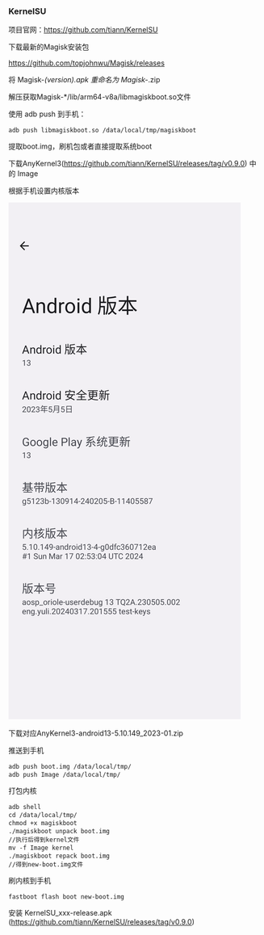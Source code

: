 ### KernelSU
项目官网：https://github.com/tiann/KernelSU

下载最新的Magisk安装包

https://github.com/topjohnwu/Magisk/releases

将 Magisk-*(version).apk 重命名为 Magisk-*.zip 

解压获取Magisk-*/lib/arm64-v8a/libmagiskboot.so文件

使用 adb push 到手机：
```shell
adb push libmagiskboot.so /data/local/tmp/magiskboot
```
提取boot.img，刷机包或者直接提取系统boot

下载AnyKernel3(https://github.com/tiann/KernelSU/releases/tag/v0.9.0) 中的 Image

根据手机设置内核版本

![kernelsu](../img/android/kernelsu.png)

下载对应AnyKernel3-android13-5.10.149_2023-01.zip 

推送到手机
```shell
adb push boot.img /data/local/tmp/
adb push Image /data/local/tmp/
```
打包内核
```shell
adb shell
cd /data/local/tmp/
chmod +x magiskboot
./magiskboot unpack boot.img
//执行后得到kernel文件
mv -f Image kernel
./magiskboot repack boot.img
//得到new-boot.img文件
```
刷内核到手机
```shell
fastboot flash boot new-boot.img
```
安装 KernelSU_xxx-release.apk (https://github.com/tiann/KernelSU/releases/tag/v0.9.0)